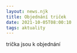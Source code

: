 ```yaml
---
layout: news.njk
title: Objednání triček
date: 2021-10-05T08:00:10
tags: aktuality
---
```


trička jsou k objednání